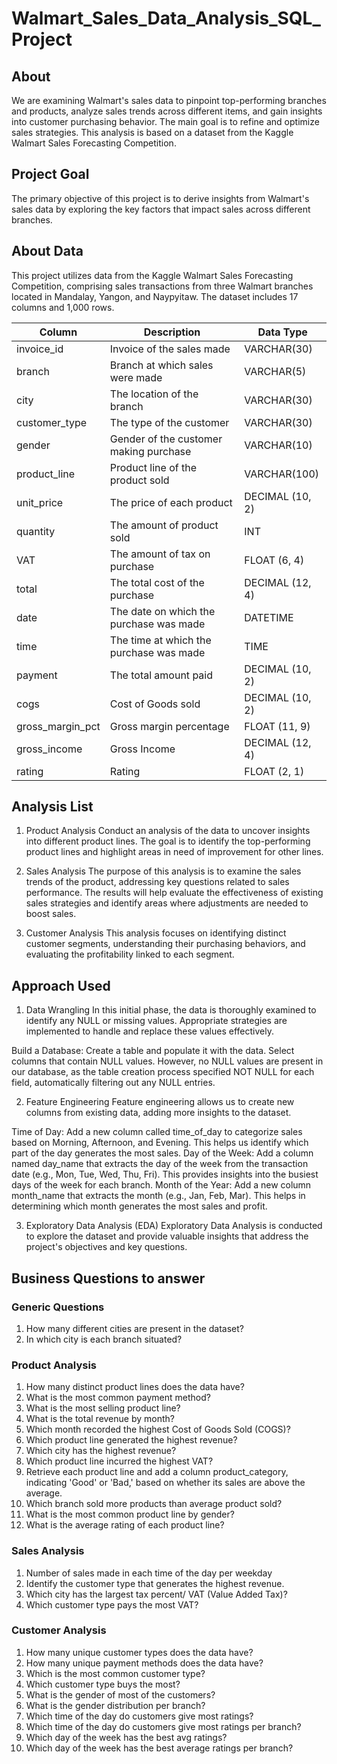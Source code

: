# Walmart_Sales_Data_Analysis_SQL_Project

## About

We are examining Walmart's sales data to pinpoint top-performing branches and products, analyze sales trends across different items, and gain insights into customer purchasing behavior. The main goal is to refine and optimize sales strategies. This analysis is based on a dataset from the Kaggle Walmart Sales Forecasting Competition.

## Project Goal

The primary objective of this project is to derive insights from Walmart's sales data by exploring the key factors that impact sales across different branches.

## About Data 

This project utilizes data from the Kaggle Walmart Sales Forecasting Competition, comprising sales transactions from three Walmart branches located in Mandalay, Yangon, and Naypyitaw. The dataset includes 17 columns and 1,000 rows.

| Column | Description | Data Type |
|----------|----------|----------|
| invoice_id   | Invoice of the sales made   | VARCHAR(30)   |
| branch   | Branch at which sales were made   | VARCHAR(5)   |
| city   | The location of the branch   | VARCHAR(30)   |
| customer_type | The type of the customer |  VARCHAR(30) |
| gender | Gender of the customer making purchase | VARCHAR(10) |
| product_line | Product line of the product sold | VARCHAR(100) |
| unit_price | The price of each product | DECIMAL (10, 2) |
| quantity | The amount of product sold | INT |
| VAT | The amount of tax on purchase | FLOAT (6, 4) |
| total | The total cost of the purchase | DECIMAL (12, 4) |
| date | The date on which the purchase was made | DATETIME | 
| time | The time at which the purchase was made| TIME |
| payment | The total amount paid | DECIMAL (10, 2) |
| cogs | Cost of Goods sold | DECIMAL (10, 2) |
| gross_margin_pct | Gross margin percentage | FLOAT (11, 9) |
| gross_income | Gross Income | DECIMAL (12, 4) |
| rating | Rating | FLOAT (2, 1) | 

## Analysis List 

1. Product Analysis
Conduct an analysis of the data to uncover insights into different product lines. The goal is to identify the top-performing product lines and highlight areas in need of improvement for other lines.

2. Sales Analysis
The purpose of this analysis is to examine the sales trends of the product, addressing key questions related to sales performance. The results will help evaluate the effectiveness of existing sales strategies and identify areas where adjustments are needed to boost sales.

3. Customer Analysis
This analysis focuses on identifying distinct customer segments, understanding their purchasing behaviors, and evaluating the profitability linked to each segment.

## Approach Used

1. Data Wrangling
In this initial phase, the data is thoroughly examined to identify any NULL or missing values. Appropriate strategies are implemented to handle and replace these values effectively.

Build a Database:
Create a table and populate it with the data.
Select columns that contain NULL values. However, no NULL values are present in our database, as the table creation process specified NOT NULL for each field, automatically filtering out any NULL entries.

2. Feature Engineering
Feature engineering allows us to create new columns from existing data, adding more insights to the dataset.

Time of Day:
Add a new column called time_of_day to categorize sales based on Morning, Afternoon, and Evening. This helps us identify which part of the day generates the most sales.
Day of the Week:
Add a column named day_name that extracts the day of the week from the transaction date (e.g., Mon, Tue, Wed, Thu, Fri). This provides insights into the busiest days of the week for each branch.
Month of the Year:
Add a new column month_name that extracts the month (e.g., Jan, Feb, Mar). This helps in determining which month generates the most sales and profit.

3. Exploratory Data Analysis (EDA)
Exploratory Data Analysis is conducted to explore the dataset and provide valuable insights that address the project's objectives and key questions.

## Business Questions to answer

### Generic Questions 

1. How many different cities are present in the dataset?
2. In which city is each branch situated?

### Product Analysis

1. How many distinct product lines does the data have?
2. What is the most common payment method?
3. What is the most selling product line?
4. What is the total revenue by month?
5. Which month recorded the highest Cost of Goods Sold (COGS)?
6. Which product line generated the highest revenue?
7. Which city has the highest revenue?
8. Which product line incurred the highest VAT?
9. Retrieve each product line and add a column product_category, indicating 'Good' or 'Bad,' based on whether its sales are above the average.
10. Which branch sold more products than average product sold?
11. What is the most common product line by gender?
12. What is the average rating of each product line?

### Sales Analysis

1. Number of sales made in each time of the day per weekday
2. Identify the customer type that generates the highest revenue.
3. Which city has the largest tax percent/ VAT (Value Added Tax)?
4. Which customer type pays the most VAT?

### Customer Analysis

1. How many unique customer types does the data have?
2. How many unique payment methods does the data have?
3. Which is the most common customer type?
4. Which customer type buys the most?
5. What is the gender of most of the customers?
6. What is the gender distribution per branch?
7. Which time of the day do customers give most ratings?
8. Which time of the day do customers give most ratings per branch?
9. Which day of the week has the best avg ratings?
10. Which day of the week has the best average ratings per branch?
